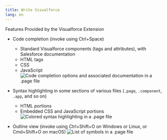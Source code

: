 ```yaml
---
title: Write Visualforce
lang: en
---
```


Features Provided by the Visualforce Extension

- Code completion (invoke using Ctrl+Space)

  - Standard Visualforce components (tags and attributes), with Salesforce documentation
  - HTML tags
  - CSS
  - JavaScript
    ![Code completion options and associated documentation in a .page file](./images/visualforce_completion.png)

- Syntax highlighting in some sections of various files (`.page`, `.component`, `.app`, and so on)

  - HTML portions
  - Embedded CSS and JavaScript portions
    ![Colored syntax highlighting in a .page file](./images/visualforce_syntax.png)

- Outline view (invoke using Ctrl+Shift+O on Windows or Linux, or Cmd+Shift+O on macOS)
  ![List of symbols in a .page file](./images/visualforce_outline.png)
